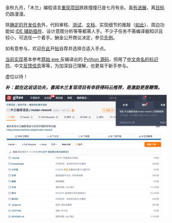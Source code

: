 金秋九月，「木兰」编程语言[重现项目](https://zhuanlan.zhihu.com/p/103895446)跌跌撞撞已是七月有余。虽[有进展](https://zhuanlan.zhihu.com/p/104001337)，离[目标](https://github.com/MulanRevive/bounty/blob/master/%E5%A4%8D%E7%8E%B0%E6%96%87%E6%A1%A3/README.md)仍路漫漫。

除[确定的开发任务](https://gitee.com/MulanRevive/mulan-rework/issues/I1SEU5)外，代码审核、[测试](https://gitee.com/MulanRevive/mulan-rework/tree/master/%E6%B5%8B%E8%AF%95)、[文档](https://gitee.com/MulanRevive/mulan-rework/issues/I1U36D)、实现细节的推敲（[如此](https://gitee.com/MulanRevive/mulan-rework/issues/I1U14O)）、周边功能如 [IDE 辅助插件](https://marketplace.visualstudio.com/items?itemName=CodeInChinese.ulang)、设计意图分析等等都需人手。不少子任务不需编译器知识且较小，可选任一个着手。酬金公开商议决定，参见[先例](https://github.com/MulanRevive/bounty/issues/1)。

如有意参与，欢迎[在此](https://github.com/MulanRevive/bounty)开[帖](https://github.com/MulanRevive/bounty/issues)自荐并选择合适入手点。

[当前实现](https://gitee.com/MulanRevive/mulan-rework)基本参考[原始 exe ](https://github.com/MulanRevive/bounty/tree/master/%E5%8E%9F%E5%A7%8B%E8%B5%84%E6%96%99/%E5%8F%AF%E6%89%A7%E8%A1%8C%E6%96%87%E4%BB%B6)反编译出的 [Python 源码](https://github.com/MulanRevive/mulan)，但用了[中文命名的标识符](https://zhuanlan.zhihu.com/p/215864788)、中文[反馈信息](https://zhuanlan.zhihu.com/p/148065426)等等，为加深自己理解，也更易于新手参与。

虚位以待！

***补：就在这说话功夫，喜闻木兰复现项目有幸获得码云推荐，是激励更是鞭策。***

![](截图/2020-09-07_码云推荐.png)
